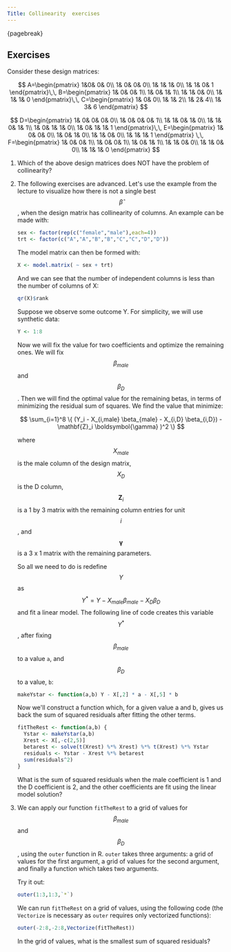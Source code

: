 ```yaml
---
Title: Collinearity  exercises
---
```


{pagebreak} 

## Exercises


Consider these design matrices:

$$
A=\begin{pmatrix}
1&0& 0& 0\\
1& 0& 0& 0\\
1& 1& 1& 0\\
1& 1& 0& 1
\end{pmatrix}\,\,
B=\begin{pmatrix}
1& 0& 0& 1\\
1& 0& 1& 1\\
1& 1& 0& 0\\
1& 1& 1& 0
\end{pmatrix}\,\,
C=\begin{pmatrix}
1& 0& 0\\
1& 1& 2\\
1& 2& 4\\
1& 3& 6
\end{pmatrix} 
$$

$$
D=\begin{pmatrix}
1& 0& 0& 0& 0\\
1& 0& 0& 0& 1\\
1& 1& 0& 1& 0\\
1& 1& 0& 1& 1\\
1& 0& 1& 1& 0\\
1& 0& 1& 1& 1
\end{pmatrix}\,\,
E=\begin{pmatrix}
1& 0& 0& 0\\
1& 0& 1& 0\\
1& 1& 0& 0\\
1& 1& 1& 1
\end{pmatrix} \,\,
F=\begin{pmatrix}
1& 0& 0& 1\\
1& 0& 0& 1\\
1& 0& 1& 1\\
1& 1& 0& 0\\
1& 1& 0& 0\\
1& 1& 1& 0
\end{pmatrix}
$$


1. Which of the above design matrices does NOT have the problem of collinearity?


2. The following exercises are advanced. Let's use the example from the lecture to visualize how there is not a single best $$\hat{\beta}$$, when the design matrix has collinearity of columns. An example can be made with:

    
    ```r
    sex <- factor(rep(c("female","male"),each=4))
    trt <- factor(c("A","A","B","B","C","C","D","D"))
    ```

    The model matrix can then be formed with:

    
    ```r
    X <- model.matrix( ~ sex + trt)
    ```

    And we can see that the number of independent columns is less than the number of columns of X:

    
    ```r
    qr(X)$rank
    ```
    Suppose we observe some outcome Y. For simplicity, we will use synthetic data:

    
    ```r
    Y <- 1:8
    ```

    Now we will fix the value for two coefficients and optimize the remaining ones. We will fix $$\beta_{male}$$ and $$\beta_D$$. Then we will find the optimal value for the remaining betas, in terms of minimizing the residual sum of squares. We find the value that minimize:

    $$
\sum_{i=1}^8  \{ (Y_i - X_{i,male} \beta_{male} - X_{i,D} \beta_{i,D}) - \mathbf{Z}_i \boldsymbol{\gamma} )^2 \}
    $$

    where $$X_{male}$$ is the male column of the design matrix, $$X_D$$ is the D column, $$\mathbf{Z}_i$$ is a 1 by 3 matrix with the remaining column entries for unit $$i$$, and $$\boldsymbol{\gamma}$$ is a 3 x 1 matrix with the remaining parameters.

    So all we need to do is redefine $$Y$$ as $$Y^* = Y - X_{male} \beta_{male} - X_{D} \beta_D$$ and fit a linear model. The following line of code creates this  variable $$Y^*$$, after fixing $$\beta_{male}$$ to a value `a`, and $$\beta_D$$ to a value, `b`:

    
    ```r
    makeYstar <- function(a,b) Y - X[,2] * a - X[,5] * b
    ```

    Now we'll construct a function which, for a given value a and b, gives us back the sum of squared residuals after fitting the other terms.

    
    ```r
    fitTheRest <- function(a,b) {
      Ystar <- makeYstar(a,b)
      Xrest <- X[,-c(2,5)]
      betarest <- solve(t(Xrest) %*% Xrest) %*% t(Xrest) %*% Ystar
      residuals <- Ystar - Xrest %*% betarest
      sum(residuals^2)
    }
    ```

    What is the sum of squared residuals when the male coefficient is 1 and the D coefficient is 2, and the other coefficients are fit using the linear model solution?




3. We can apply our function `fitTheRest` to a grid of values for $$\beta_{male}$$ and $$\beta_D$$, using the `outer` function in R. `outer` takes three arguments: a grid of values for the first argument, a grid of values for the second argument, and finally a function which takes two arguments.

    Try it out: 

    
    ```r
    outer(1:3,1:3,`*`)
    ```
    
    We can run `fitTheRest` on a grid of values, using the following code (the `Vectorize` is necessary as `outer` requires only vectorized functions):

    
    ```r
    outer(-2:8,-2:8,Vectorize(fitTheRest))
    ```
    
    In the grid of values, what is the smallest sum of squared residuals?
    



